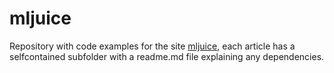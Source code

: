 # mljuice

Repository with code examples for the site [mljuice](www.mljuice.com), each article has a selfcontained subfolder with a readme.md file explaining any dependencies. 